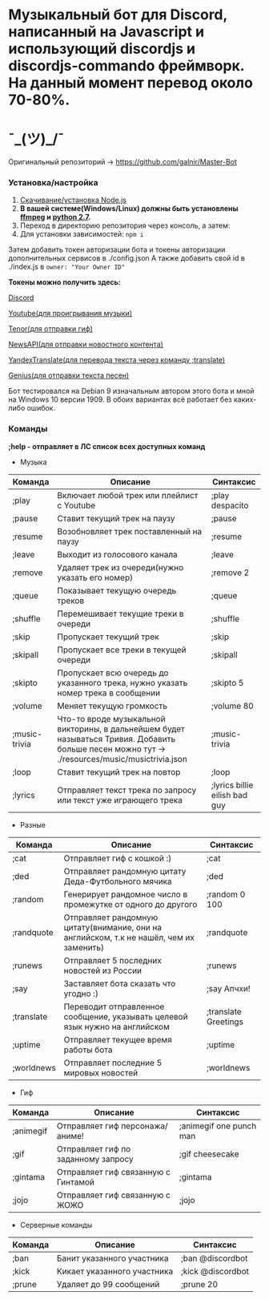 # Музыкальный бот для Discord, написанный на Javascript и использующий discordjs и discordjs-commando фреймворк. На данный момент перевод около 70-80%.
# ¯\_(ツ)_/¯
Оригинальный репозиторий -> https://github.com/galnir/Master-Bot


### Установка/настройка

1. [Скачивание/установка Node.js](https://nodejs.org/en/download/)
2. **В вашей системе(Windows/Linux) должны быть установлены [ffmpeg](https://www.ffmpeg.org/download.html) и [python 2.7](https://www.python.org/downloads/).**
3. Переход в директорию репозитория через консоль, а затем:
4. Для установки зависимостей: `npm i`

Затем добавить токен авторизации бота и токены авторизации дополнительных сервисов в ./config.json
А также добавить свой id в ./index.js в `owner: "Your Owner ID"`

**Токены можно получить здесь:**

[Discord](https://discordapp.com/developers/applications/)

[Youtube(для проигрывания музыки)](https://developers.google.com/youtube/v3/getting-started)

[Tenor(для отправки гиф)](https://tenor.com/developer/keyregistration)

[NewsAPI(для отправки новостного контента)](https://newsapi.org/)

[YandexTranslate(для перевода текста через команду ;translate)](https://translate.yandex.com/developers/keys)

[Genius(для отправки текста песен)](https://genius.com/api-clients/new)


Бот тестировался на Debian 9 изначальным автором этого бота и мной на Windows 10 версии 1909. В обоих вариантах всё работает без каких-либо ошибок.

### Команды

**;help - отправляет в ЛС список всех доступных команд**

- Музыка

| Команда       | Описание                                                                                                                       | Синтаксис                  |
| ------------- | ------------------------------------------------------------------------------------------------------------------------------ | -------------------------- |
| ;play                                                                                                                                          | Включает любой трек или плейлист с Youtube                                                                              | ;play despacito        |
| ;pause                                                                                                                                         | Ставит текущий трек на паузу                                                                                            | ;pause                 |
| ;resume                                                                                                                                        | Возобновляет трек поставленный на паузу                                                                                 | ;resume                |
| ;leave                                                                                                                                         | Выходит из голосового канала                                                                                            | ;leave                 |
| ;remove                                                                                                                                        | Удаляет трек из очереди(нужно указать его номер)                                                                        | ;remove 2              |
| ;queue                                                                                                                                         | Показывает текущую очередь треков                                                                                       | ;queue                 |
| ;shuffle                                                                                                                                       | Перемешивает текущие треки в очереди                                                                                    | ;shuffle               |
| ;skip                                                                                                                                          | Пропускает текущий трек                                                                                                 | ;skip                  |
| ;skipall                                                                                                                                       | Пропускает все треки в текущей очереди                                                                                  | ;skipall               |
| ;skipto                                                                                                                                        | Пропускает всю очередь до указанного трека, нужно указать номер трека в сообщении                                       | ;skipto 5              |
| ;volume                                                                                                                                        | Меняет текущую громкость                                                                                                | ;volume 80             |
| ;music-trivia                                                                                                                                  | Что-то вроде музыкальной викторины, в дальнейшем будет называться Тривия. Добавить больше песен можно тут ->  ./resources/music/musictrivia.json | ;music-trivia          |
| ;loop                                                                                                                                          | Ставит текущий трек на повтор                                                                                           | ;loop                  |
| ;lyrics                                                                                                                                        | Отправляет текст трека по запросу или текст уже играющего трека                                                         | ;lyrics billie eilish bad guy      |

- Разные

| Команда      | Описание                                                                                                                                                            | Синтаксис             |
| ------------ | ------------------------------------------------------------------------------------------------------------------------------------------------------------------- | --------------------- |
| ;cat         | Отправляет гиф с кошкой :)                                                                                                                                          | ;cat                  |
| ;ded         | Отправляет рандомную цитату Деда-Футбольного мячика                                                                                                                 | ;ded                  |
| ;random      | Генерирует рандомное число в промежутке от одного до другого                                                                                                        | ;random 0 100         |
| ;randquote   | Отправляет рандомную цитату(внимание, они на английском, т.к не нашёл, чем их заменить)                                                                             | ;randquote            |
| ;runews      | Отправляет 5 последних новостей из России                                                                                                                           | ;runews               |
| ;say         | Заставляет бота сказать что угодно :)                                                                                                                               | ;say Апчхи!           |
| ;translate   | Переводит отправленное сообщение, указывать целевой язык нужно на английском                                                                                        | ;translate Greetings  |
| ;uptime      | Отправляет текущее время работы бота                                                                                                                                | ;uptime               |
| ;worldnews   | Отправляет последние 5 мировых новостей                                                                                                                             | ;worldnews            |

- Гиф

| Команда   | Описание                            | Синтаксис               |
| --------- | ----------------------------------- | ----------------------- |
| ;animegif | Отправляет гиф персонажа/аниме!     | ;animegif one punch man |
| ;gif      | Отправляет гиф по заданному запросу | ;gif cheesecake         |
| ;gintama  | Отправляет гиф связанную с Гинтамой | ;gintama                |
| ;jojo     | Отправляет гиф связанную с ЖОЖО     | ;jojo                   |

- Серверные команды

| Команда               | Описание                        | Синтаксис                             |
| --------------------- | ------------------------------- | ------------------------------------- |
| ;ban                  | Банит указанного участника      | ;ban @discordbot                      |
| ;kick                 | Кикает указанного участника     | ;kick @discordbot                     |
| ;prune                | Удаляет до 99 сообщений         | ;prune 20                             |

